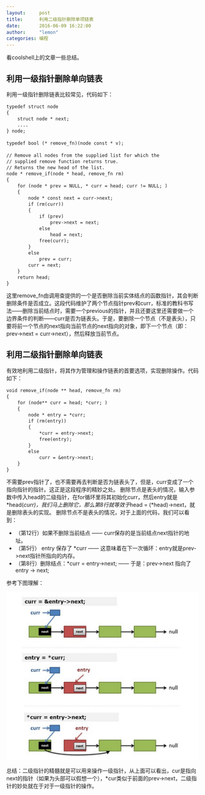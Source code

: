 ```yaml
---
layout:     post
title:      利用二级指针删除单项链表
date:       2016-06-09 16:22:00
author:     "lemon"
categories: 编程
---
```


看coolshell上的文章一些总结。

## 利用一级指针删除单向链表

利用一级指针删除链表比较常见，代码如下：

    typedef struct node
    {
        struct node * next;
        ....
    } node;

    typedef bool (* remove_fn)(node const * v);

    // Remove all nodes from the supplied list for which the
    // supplied remove function returns true.
    // Returns the new head of the list.
    node * remove_if(node * head, remove_fn rm)
    {
        for (node * prev = NULL, * curr = head; curr != NULL; )
        {
            node * const next = curr->next;
            if (rm(curr))
            {
                if (prev)
                    prev->next = next;
                else
                    head = next;
                free(curr);
            }
            else
                prev = curr;
            curr = next;
        }
        return head;
    }

这里remove_fn由调用查提供的一个是否删除当前实体结点的函数指针，其会判断删除条件是否成立。这段代码维护了两个节点指针prev和curr，标准的教科书写法——删除当前结点时，需要一个previous的指针，并且还要这里还需要做一个边界条件的判断——curr是否为链表头。于是，要删除一个节点（不是表头），只要将前一个节点的next指向当前节点的next指向的对象，即下一个节点（即：prev->next = curr->next），然后释放当前节点。

## 利用二级指针删除单向链表

有效地利用二级指针，将其作为管理和操作链表的首要选项，实现删除操作。代码如下：

    void remove_if(node ** head, remove_fn rm)
    {
        for (node** curr = head; *curr; )
        {
            node * entry = *curr;
            if (rm(entry))
            {
                *curr = entry->next;
                free(entry);
            }
            else
                curr = &entry->next;
        }
    }

不需要prev指针了，也不需要再去判断是否为链表头了，但是，curr变成了一个指向指针的指针。这正是这段程序的精妙之处。
删除节点是表头的情况，输入参数中传入head的二级指针，在for循环里将其初始化curr，然后entry就是*head(*curr)，我们马上删除它，那么第8行就等效于*head = (*head)->next，就是删除表头的实现。
删除节点不是表头的情况，对于上面的代码，我们可以看到：

- （第12行）如果不删除当前结点 —— curr保存的是当前结点next指针的地址。
- （第5行） entry 保存了 *curr —— 这意味着在下一次循环：entry就是prev->next指针所指向的内存。
- （第8行）删除结点：*curr = entry->next; —— 于是：prev->next 指向了 entry -> next;

参考下图理解：

![pointer](/images/pointer/1.png)

总结：二级指针的精髓就是可以用来操作一级指针，从上面可以看出，cur是指向next的指针（如果为头部可以假想一个），*cur类似于前面的prev->next，二级指针的妙处就在于对于一级指针的操作。
